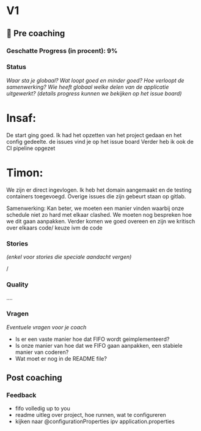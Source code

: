 # V1

## 🔗 Pre coaching

### Geschatte Progress (in procent): 9%

### Status

*Waar sta je globaal? Wat loopt goed en minder goed? Hoe verloopt de samenwerking? Wie heeft globaal welke delen van de
applicatie uitgewerkt? (details progress kunnen we bekijken op het issue board)*

# Insaf:
De start ging goed.
Ik had het opzetten van het project gedaan en het config gedeelte.
de issues vind je op het issue board
Verder heb ik ook de CI pipeline opgezet

# Timon:
We zijn er direct ingevlogen.
Ik heb het domain aangemaakt en de testing containers toegevoegd.
Overige issues die zijn gebeurt staan op gitlab.


Samenwerking:
Kan beter, we moeten een manier vinden waarbij onze schedule niet zo hard met elkaar clashed.
We moeten nog bespreken hoe we dit gaan aanpakken.
Verder komen we goed overeen en zijn we kritisch over elkaars code/ keuze ivm de code

### Stories

*(enkel voor stories die speciale aandacht vergen)*

/

### Quality
....

### Vragen

*Eventuele vragen voor je coach*

- Is er een vaste manier hoe dat FIFO wordt geimplementeerd?
- Is onze manier van hoe dat we FIFO gaan aanpakken, een stabiele manier van coderen?
- Wat moet er nog in de README file?

## Post coaching

### Feedback

- fifo volledig up to you 
- readme uitleg over project, hoe runnen, wat te configureren 
- kijken naar @configurationProperties ipv application.properties


